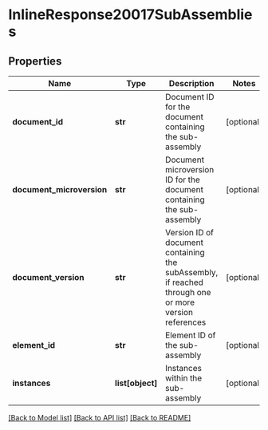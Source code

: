 # InlineResponse20017SubAssemblies

## Properties
Name | Type | Description | Notes
------------ | ------------- | ------------- | -------------
**document_id** | **str** | Document ID for the document containing the             sub-assembly | [optional] 
**document_microversion** | **str** | Document microversion ID for the document             containing the sub-assembly | [optional] 
**document_version** | **str** | Version ID of document containing the             subAssembly, if reached through one or more version references | [optional] 
**element_id** | **str** | Element ID of the sub-assembly | [optional] 
**instances** | **list[object]** | Instances within the sub-assembly | [optional] 

[[Back to Model list]](../README.md#documentation-for-models) [[Back to API list]](../README.md#documentation-for-api-endpoints) [[Back to README]](../README.md)


